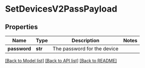 # SetDevicesV2PassPayload

## Properties
Name | Type | Description | Notes
------------ | ------------- | ------------- | -------------
**password** | **str** | The password for the device | 

[[Back to Model list]](../README.md#documentation-for-models) [[Back to API list]](../README.md#documentation-for-api-endpoints) [[Back to README]](../README.md)


